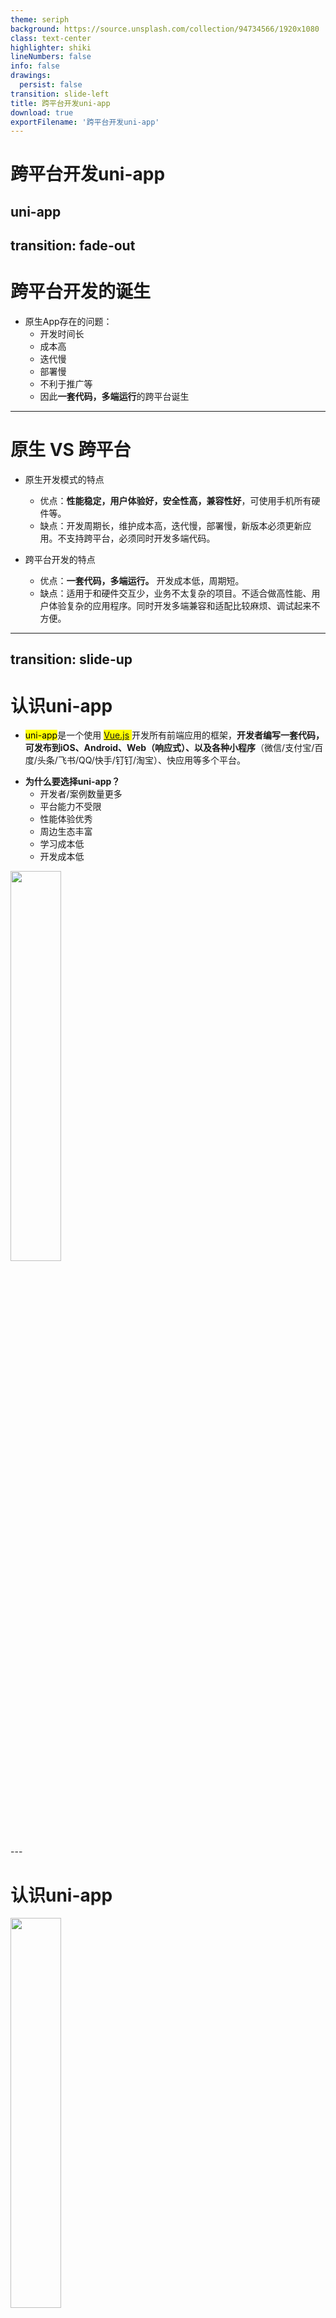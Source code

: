 ```yaml
---
theme: seriph
background: https://source.unsplash.com/collection/94734566/1920x1080
class: text-center
highlighter: shiki
lineNumbers: false
info: false
drawings:
  persist: false
transition: slide-left
title: 跨平台开发uni-app 
download: true
exportFilename: '跨平台开发uni-app'
---
```


# 跨平台开发uni-app
uni-app
---
transition: fade-out
---

# 跨平台开发的诞生
<v-clicks>

- 原生App存在的问题：
  - 开发时间长
  - 成本高
  - 迭代慢
  - 部署慢
  - 不利于推广等
  - 因此**一套代码，多端运行**的跨平台诞生

</v-clicks>

---

# 原生 VS 跨平台
<v-clicks>

- 原生开发模式的特点
  - 优点：**性能稳定，用户体验好，安全性高，兼容性好**，可使用手机所有硬件等。
  - 缺点：开发周期长，维护成本高，迭代慢，部署慢，新版本必须更新应用。不支持跨平台，必须同时开发多端代码。
  
- 跨平台开发的特点
  - 优点：**一套代码，多端运行。** 开发成本低，周期短。
  - 缺点：适用于和硬件交互少，业务不太复杂的项目。不适合做高性能、用户体验复杂的应用程序。同时开发多端兼容和适配比较麻烦、调试起来不方便。

</v-clicks>

---
transition: slide-up
---

# 认识uni-app
<v-clicks>

- <mark>uni-app</mark>是一个使用 <mark>[Vue.js](https://vuejs.org/) </mark>开发所有前端应用的框架，**开发者编写一套代码，可发布到iOS、Android、Web（响应式）、以及各种小程序**（微信/支付宝/百度/头条/飞书/QQ/快手/钉钉/淘宝）、快应用等多个平台。
  
<div class="mt10 flex justify-between content-start" >

- **为什么要选择uni-app？**
  - 开发者/案例数量更多
  - 平台能力不受限
  - 性能体验优秀
  - 周边生态丰富
  - 学习成本低
  - 开发成本低
  
<img class="w90" src="/uniapp.png" />
</div>
  
</v-clicks>
---

# 认识uni-app

<img class="h-105" src="/uniapp-framework.png" />

---

# uni-app VS 微信小程序
<v-clicks>

- 相同点
  - 接近**原生的体验、打开即用、不需要安装应用**
  - 有完善的官方文档
  - 生态圈丰富、组件丰富
  - 学习成本低
  
- 不同点
  - uni-app 支持跨平台，微信小程序不支持
  - uni-app 纯Vue体验、高效工程化强；微信小程序工程化弱，使用程序开发语言
  - uni-app 适合不太复杂的应用；微信小程序的兼容性和稳定性更好

</v-clicks>

---
layout: two-cols
---

# 创建uni-app项目

- uni-app 支持两种方式创建项目：
   
  - **1.通过 HBuilderX 创建** 
    - 下载安装 HbuilderX 编辑器 HBuilderX：[官方IDE下载地址](https://www.dcloud.io/hbuilderx.html)
    - 安装 uni-app vue3 编译器插件
    - 编译成微信小程序端代码
    - 开启服务端口

::right::

<div class="mt-16 ml-4">

![HbuilderX](HbuilderX.png)

</div>

---

# 创建uni-app项目

<v-clicks>

  - **2.通过命令行创建（不必依赖 HBuilderX）**
    - 使用正式版（对应HBuilderX最新正式版）
      ```bash
      vue create -p dcloudio/uni-preset-vue 项目名称
      ```

    - Vue3 + Vite + Typescript版:
      ```bash
      npx degit dcloudio/uni-preset-vue#vite-ts 项目名称
      ```
    - PS: **Vue3/Vite版要求 node 版本^14.18.0 || >=16.0.0**
    - [官网链接](https://uniapp.dcloud.net.cn/quickstart-cli.html#创建uni-app)

</v-clicks>

---

# 项目介绍

<div class="overflow-auto h-100">
<v-click>

```bash{16|17|18|all}
├── .husky                     # Git Hooks
├── dist                       # 打包文件夹（可删除重新打包）
├── src                        # 源代码
│   ├── components             # 全局组件
│   ├── pages                  # 主包页面
│       ├── index               # 首页
│   ├── services               # 所有请求
│   ├── static                 # 存放应用引用的本地静态资源的目录(ps:静态资源只能存放于此)
│   ├── stores                 # 全局 pinia store
│       ├── modules             # 模块
│       └── index.ts            # store 入口
│   ├── styles                 # 全局样式
│   ├── types                  # 类型声明文件
│   ├── utils                  # 全局方法
│   ├── App.vue                # 入口页面
│   ├── main.ts                # Vue初始化入口文件
│   ├── pages.json             # 配置页面路由、导航条、选项卡等页面类信息
│   ├── manifest.json          # 配置应用名称、appid、logo、版本等打包信息
│   └── uni.scss               # uni-app 内置的常用样式变量
├── .editorconfig              # editorconfig 配置
├── .eslintrc.cjs              # eslint 配置
├── .prettierrc.json           # prettier 配置
├── .gitignore                 # git 忽略文件
├── index.html                 # H5 端首页
├── package.json               # package.json 依赖
├── tsconfig.json              # typescript 配置
└── vite.config.ts             # vite 配置
```
</v-click>
</div>

---

# 组件


- [内置组件](https://uniapp.dcloud.net.cn/component/view.html)
- [扩展组件（uni-ui）](https://uniapp.dcloud.net.cn/component/view.html)：uni-ui是DCloud提供的一个跨端ui库，它是基于vue组件的、flex布局的、无dom的跨全端ui框架，它是**内置组件的补充**。
- [easycom](https://uniapp.dcloud.net.cn/collocation/pages.html#easycom): **HBuilderX 2.5.5**起支持**easycom**组件模式。


```json
// pages.json
{
  // 组件自动引入规则 修改easycom，需要重启服务器
  "easycom": {
    // 是否开启自动扫描
    "autoscan": true,
    // 以正则方式自定义组件匹配规则
    "custom": {
      // uni-ui 规则如下配置
      "^uni-(.*)": "@dcloudio/uni-ui/lib/uni-$1/uni-$1.vue",
      // 自动导入一以mp开头的组件
      "^Mp(.*)":"@/components/Mp$1.vue"
    }
  },
}
```

<style>
  img{
    width:40%;
  }
</style>

---
layout: two-cols
---

# 用VSCode开发uni-app

- **为什么选择 VSCode ？** 
  - 对 TS 类型支持暂不完善 
  - VSCode 对 TS 类型支持友好，熟悉的编辑器
  
- **VScode 安装uni-app插件**
  - **uni-create-view** ：快速创建 uni-app 页面
  - **uni-helper** ：uni-app 代码提示
  - **uniapp 小程序扩展** ：鼠标悬停查文档
  
::right::

<div class="mt-16 ml-30">

<img class="w70" src="/vscodePlugin.png" />

</div>

---

# 用VSCode开发uni-app
<v-click>

- ts 类型校验
  - 安装类型声明文件:
    ```bash
    npm i -D @types/wechat-miniprogram @uni-helper/uni-app-types
    ```

  - 配置 tsconfig.json
  
  <div class="overflow-auto h-60">

  ```json
      {
        "compilerOptions": {
          "types": [
            "@dcloudio/types",
            "miniprogram-api-typings",
            "@uni-helper/uni-app-types",
            "@uni-helper/uni-ui-types"
          ]
        },
        "vueCompilerOptions": {
          // experimentalRuntimeMode 已废弃，现调整为 nativeTags，请升级 Volar 插件至最新版本
          "nativeTags": ["block", "component", "template", "slot"]
        },
      }
    ```
  </div>

</v-click>

---

# 用VSCode开发uni-app
<v-click>

- json 注释问题
![jsonc](/jsonc.png)

</v-click>

---

# 微信开发者工具调试

- HBuilderX
  - Tool -> Setting -> Run -> WeChat Developer Runing Configuration
  
- VScode
  - 执行 ```npm run dev:mp-weixin```
  - 打开微信开发者工具, 导入此路径 **dist\dev\mp-weixin** 下的代码包 
---

# 项目打包

- **微信小程序**
  ```bash
  npm run build:mp-weixin
  ```
  - 发布
    1. 打开微信开发者工具，导入 **dist\build\mp-weixin** 代码包，并上传代码；
    2. 微信公众号后台提交审核。
   
- **H5**
  ```bash
  npm run build:h5
  ```

- **Android & IOS**
  - 如果打包成 App 端，将项目代码导入 HbuilderX 开发工具，由 HbuilderX 运行到真机或模拟器，提供原生App云打包服务。  
---

# 跨端兼容
- **条件编译**
  - 条件编译语法：通过特殊注释，以 **#ifdef** 或 **#ifndef** 加 平台名称 开头，以 **#endif** 结尾。

- **样式兼容**
  - 非H5端不支持*选择器
  - 非H5端默认并未启用 scoped
  - 页面**视口差异**
  - [uni-app跨端注意](https://uniapp.dcloud.net.cn/matter.html)

---

# 跨端兼容

- **组件兼容**
  
  例如：[button](https://uniapp.dcloud.net.cn/component/button.html) 
  ![buttonType](/buttonType.png)

  ![buttonOpenType](/buttonOpenType.png)

<style>
  img{
    max-width:65%;
  }
</style>

---

# 跨端兼容

- JSAPI兼容
  - 非H5端，不支持window、document等浏览器的JSAPI。
  
---

# 骨架屏

<div class="flex justify-between content-start">

- 微信开发者工具 -> 生成骨架屏 -> 转成vue文件 -> 展示骨架屏

<img class="w50" src="/skeleton.png"/>

</div>

---
layout: end
---


<style>
  .end {
    background: url('https://source.unsplash.com/collection/94734566/1920x1080') no-repeat center center;
    background-size: cover;
    font-size: 2.5rem !important;
  } 
</style>
